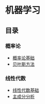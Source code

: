 # 机器学习
## 目录
### 概率论  
- [概率论基础](./probability_theory/basic_theory.md)
- [贝叶斯方法](./probability_theory/bayesian.md)
### 线性代数
- [线性代数基础](./linear_algebra/basic_theory.md)
- [主成分分析](./linear_algebra/pca.md)